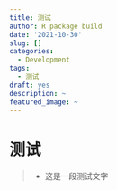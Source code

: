 ```yaml
---
title: 测试
author: R package build
date: '2021-10-30'
slug: []
categories:
  - Development
tags:
  - 测试
draft: yes
description: ~
featured_image: ~
---
```

# 测试
>- 这是一段测试文字